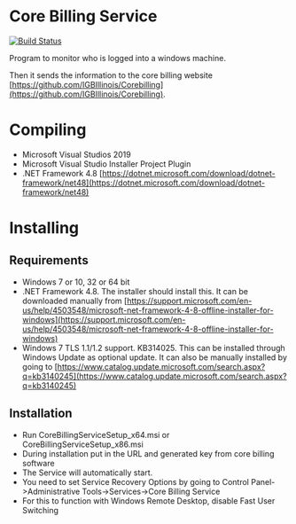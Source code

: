# Core Billing Service

[![Build Status](https://www.travis-ci.com/IGBIllinois/CoreBillingService.svg?branch=master)](https://www.travis-ci.com/IGBIllinois/CoreBillingService)

Program to monitor who is logged into a windows machine.  

Then it sends the information to the core billing website [https://github.com/IGBIllinois/Corebilling](https://github.com/IGBIllinois/Corebilling).

# Compiling

* Microsoft Visual Studios 2019
* Microsoft Visual Studio Installer Project Plugin
* .NET Framework 4.8 [https://dotnet.microsoft.com/download/dotnet-framework/net48](https://dotnet.microsoft.com/download/dotnet-framework/net48)

# Installing
## Requirements
* Windows 7 or 10, 32 or 64 bit
* .NET Framework 4.8.  The installer should install this.  It can be downloaded manually from [https://support.microsoft.com/en-us/help/4503548/microsoft-net-framework-4-8-offline-installer-for-windows](https://support.microsoft.com/en-us/help/4503548/microsoft-net-framework-4-8-offline-installer-for-windows)
* Windows 7 TLS 1.1/1.2 support. KB314025.  This can be installed through Windows Update as optional update.  It can also be manually installed by going to [https://www.catalog.update.microsoft.com/search.aspx?q=kb3140245](https://www.catalog.update.microsoft.com/search.aspx?q=kb3140245)

## Installation
* Run CoreBillingServiceSetup_x64.msi or CoreBillingServiceSetup_x86.msi
* During installation put in the URL and generated key from core billing software
* The Service will automatically start.
* You need to set Service Recovery Options by going to Control Panel->Administrative Tools->Services->Core Billing Service
* For this to function with Windows Remote Desktop, disable Fast User Switching


